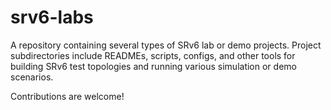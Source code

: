 # srv6-labs
A repository containing several types of SRv6 lab or demo projects. Project subdirectories include READMEs, scripts, configs, and other tools for building SRv6 test topologies and running various simulation or demo scenarios.

Contributions are welcome!
